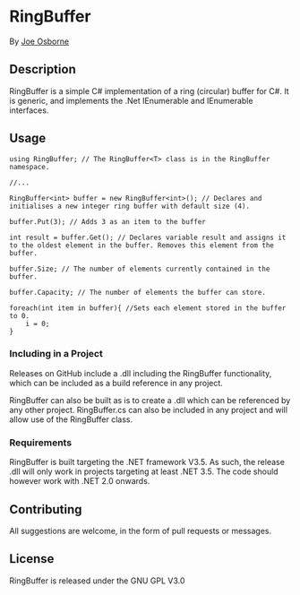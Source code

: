 # RingBuffer
By [Joe Osborne](www.joeo.rocks)

## Description
RingBuffer is a simple C# implementation of a ring (circular) buffer for C#. It is generic, and implements the .Net IEnumerable and IEnumerable<T> interfaces.

## Usage
	using RingBuffer; // The RingBuffer<T> class is in the RingBuffer namespace.

	//...

	RingBuffer<int> buffer = new RingBuffer<int>(); // Declares and initialises a new integer ring buffer with default size (4).

	buffer.Put(3); // Adds 3 as an item to the buffer

	int result = buffer.Get(); // Declares variable result and assigns it to the oldest element in the buffer. Removes this element from the buffer.

	buffer.Size; // The number of elements currently contained in the buffer.

	buffer.Capacity; // The number of elements the buffer can store.

	foreach(int item in buffer){ //Sets each element stored in the buffer to 0.
		i = 0;
	}

### Including in a Project
Releases on GitHub include a .dll including the RingBuffer functionality, which can be included as a build reference in any project.

RingBuffer can also be built as is to create a .dll which can be referenced by any other project. RingBuffer.cs can also be included in any project and will allow use of the RingBuffer<T> class.

### Requirements
RingBuffer is built targeting the .NET framework V3.5. As such, the release .dll will only work in projects targeting at least .NET 3.5. The code should however work with .NET 2.0 onwards.

## Contributing
All suggestions are welcome, in the form of pull requests or messages.

## License
RingBuffer is released under the GNU GPL V3.0

